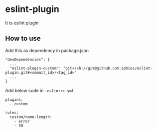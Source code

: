 # eslint-plugin
It is eslint plugin

## How to use
Add this as dependency in package.json

```
"devDependencies": {
  ...
  "eslint-plugin-custom": "git+ssh://git@github.com:iphios/eslint-plugin.git#<commit_id>/<tag_id>"
  ...
}
```

Add below code in `.eslintrc.yml`

```
plugins:
  - custom

rules:
  custom/name-length:
    - error
    - 50
```
